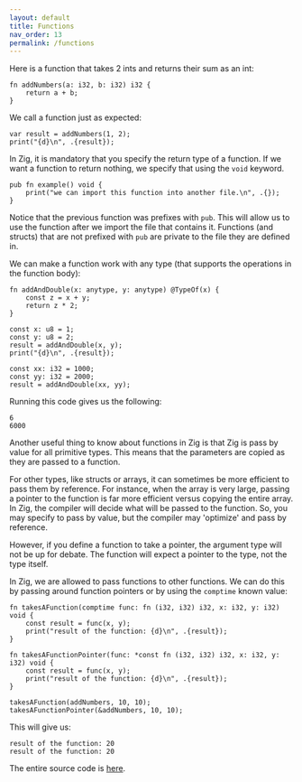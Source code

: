 ```yaml
---
layout: default
title: Functions
nav_order: 13
permalink: /functions
---
```


Here is a function that takes 2 ints and returns their sum as an int:

```zig
fn addNumbers(a: i32, b: i32) i32 {
    return a + b;
}
```

We call a function just as expected:

```zig
var result = addNumbers(1, 2);
print("{d}\n", .{result});
```

In Zig, it is mandatory that you specify the return type of a function. If we want a function to return nothing, we specify that using the `void` keyword. 

```zig
pub fn example() void {
    print("we can import this function into another file.\n", .{});
}
```

Notice that the previous function was prefixes with `pub`. This will allow us to use the function after we import the file that contains it. Functions (and structs) that are not prefixed with `pub` are private to the file they are defined in.


We can make a function work with any type (that supports the operations in the function body):

```zig
fn addAndDouble(x: anytype, y: anytype) @TypeOf(x) {
    const z = x + y;
    return z * 2;
}

const x: u8 = 1;
const y: u8 = 2;
result = addAndDouble(x, y);
print("{d}\n", .{result});

const xx: i32 = 1000;
const yy: i32 = 2000;
result = addAndDouble(xx, yy);
```

Running this code gives us the following:

```
6
6000
```

Another useful thing to know about functions in Zig is that Zig is pass by value for all primitive types. This means that the parameters are copied as they are passed to a function. 

For other types, like structs or arrays, it can sometimes be more efficient to pass them by reference. For instance, when the array is very large, passing a pointer to the function is far more efficient versus copying the entire array. In Zig, the compiler will decide what will be passed to the function. So, you may specify to pass by value, but the compiler may 'optimize' and pass by reference.

However, if you define a function to take a pointer, the argument type will not be up for debate. The function will expect a pointer to the type, not the type itself.



In Zig, we are allowed to pass functions to other functions. We can do this by passing around function pointers or by using the `comptime` known value:

```zig
fn takesAFunction(comptime func: fn (i32, i32) i32, x: i32, y: i32) void {
    const result = func(x, y);
    print("result of the function: {d}\n", .{result});
}

fn takesAFunctionPointer(func: *const fn (i32, i32) i32, x: i32, y: i32) void {
    const result = func(x, y);
    print("result of the function: {d}\n", .{result});
}

takesAFunction(addNumbers, 10, 10);
takesAFunctionPointer(&addNumbers, 10, 10);
```

This will give us:

```
result of the function: 20
result of the function: 20
```


The entire source code is [here](https://github.com/saidvandeklundert/fortheloveofzig/blob/dev/src/functions.zig).